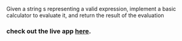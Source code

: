 Given a string s representing a valid expression, implement a basic calculator to evaluate it, and return the result of the evaluation

### check out the live app [here](https://priyanka23-brs.github.io/array-assignment/).
